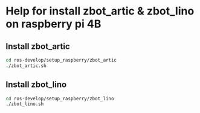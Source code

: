
# Help for install zbot_artic & zbot_lino on raspberry pi 4B

## Install zbot_artic

```bash
cd ros-develop/setup_raspberry/zbot_artic
./zbot_artic.sh
```

## Install zbot_lino

```bash
cd ros-develop/setup_raspberry/zbot_lino
./zbot_lino.sh
```
